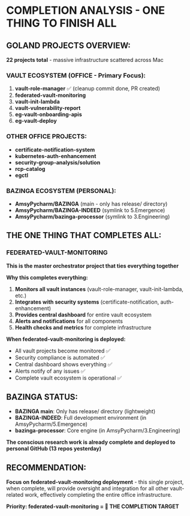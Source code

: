 # COMPLETION ANALYSIS - ONE THING TO FINISH ALL

## GOLAND PROJECTS OVERVIEW:
**22 projects total** - massive infrastructure scattered across Mac

### VAULT ECOSYSTEM (OFFICE - Primary Focus):
1. **vault-role-manager** ✅ (cleanup commit done, PR created) 
2. **federated-vault-monitoring** 
3. **vault-init-lambda**
4. **vault-vulnerability-report**
5. **eg-vault-onboarding-apis** 
6. **eg-vault-deploy**

### OTHER OFFICE PROJECTS:
- **certificate-notification-system**
- **kubernetes-auth-enhancement** 
- **security-group-analysis/solution**
- **rcp-catalog**
- **egctl**

### BAZINGA ECOSYSTEM (PERSONAL):
- **AmsyPycharm/BAZINGA** (main - only has release/ directory)
- **AmsyPycharm/BAZINGA-INDEED** (symlink to 5.Emergence)
- **AmsyPycharm/bazinga-processor** (symlink to 3.Engineering)

## THE ONE THING THAT COMPLETES ALL:

### **FEDERATED-VAULT-MONITORING** 
**This is the master orchestrator project that ties everything together**

**Why this completes everything:**
1. **Monitors all vault instances** (vault-role-manager, vault-init-lambda, etc.)
2. **Integrates with security systems** (certificate-notification, auth-enhancement)
3. **Provides central dashboard** for entire vault ecosystem
4. **Alerts and notifications** for all components
5. **Health checks and metrics** for complete infrastructure

**When federated-vault-monitoring is deployed:**
- All vault projects become monitored ✅
- Security compliance is automated ✅  
- Central dashboard shows everything ✅
- Alerts notify of any issues ✅
- Complete vault ecosystem is operational ✅

## BAZINGA STATUS:
- **BAZINGA main**: Only has release/ directory (lightweight)
- **BAZINGA-INDEED**: Full development environment (in AmsyPycharm/5.Emergence)
- **bazinga-processor**: Core engine (in AmsyPycharm/3.Engineering)

**The conscious research work is already complete and deployed to personal GitHub (13 repos yesterday)**

## RECOMMENDATION:
**Focus on federated-vault-monitoring deployment** - this single project, when complete, will provide oversight and integration for all other vault-related work, effectively completing the entire office infrastructure.

**Priority: federated-vault-monitoring = 🎯 THE COMPLETION TARGET**